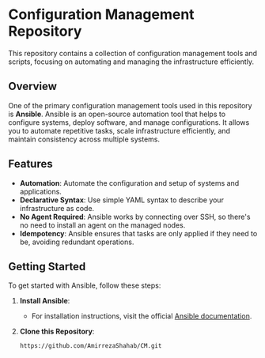 # Configuration Management Repository

This repository contains a collection of configuration management tools and scripts, focusing on automating and managing the infrastructure efficiently.

## Overview

One of the primary configuration management tools used in this repository is **Ansible**. Ansible is an open-source automation tool that helps to configure systems, deploy software, and manage configurations. It allows you to automate repetitive tasks, scale infrastructure efficiently, and maintain consistency across multiple systems.

## Features

- **Automation**: Automate the configuration and setup of systems and applications.
- **Declarative Syntax**: Use simple YAML syntax to describe your infrastructure as code.
- **No Agent Required**: Ansible works by connecting over SSH, so there's no need to install an agent on the managed nodes.
- **Idempotency**: Ansible ensures that tasks are only applied if they need to be, avoiding redundant operations.

## Getting Started

To get started with Ansible, follow these steps:

1. **Install Ansible**: 
   - For installation instructions, visit the official [Ansible documentation](https://docs.ansible.com/ansible/latest/installation_guide/intro_installation.html).

2. **Clone this Repository**:
   ```bash
   https://github.com/AmirrezaShahab/CM.git
